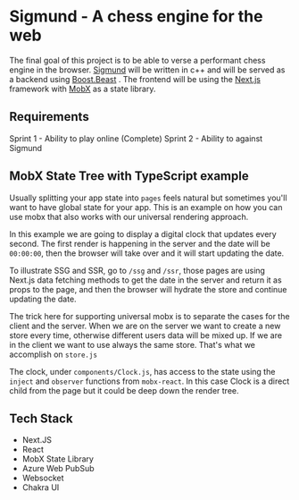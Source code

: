# Sigmund - A chess engine for the web
The final goal of this project is to be able to verse a performant chess engine in the browser. [Sigmund](https://github.com/marcusoyang/sigmund) will be written in c++ and will be served as a backend using [Boost.Beast](https://github.com/boostorg/beast) . The frontend will be using the [Next.js](https://nextjs.org/) framework with [MobX](https://mobx.js.org/) as a state library.

## Requirements
Sprint 1 - Ability to play online (Complete)
Sprint 2 - Ability to against Sigmund


## MobX State Tree with TypeScript example

Usually splitting your app state into `pages` feels natural but sometimes you'll want to have global state for your app. This is an example on how you can use mobx that also works with our universal rendering approach.

In this example we are going to display a digital clock that updates every second. The first render is happening in the server and the date will be `00:00:00`, then the browser will take over and it will start updating the date.

To illustrate SSG and SSR, go to `/ssg` and `/ssr`, those pages are using Next.js data fetching methods to get the date in the server and return it as props to the page, and then the browser will hydrate the store and continue updating the date.

The trick here for supporting universal mobx is to separate the cases for the client and the server. When we are on the server we want to create a new store every time, otherwise different users data will be mixed up. If we are in the client we want to use always the same store. That's what we accomplish on `store.js`

The clock, under `components/Clock.js`, has access to the state using the `inject` and `observer` functions from `mobx-react`. In this case Clock is a direct child from the page but it could be deep down the render tree.

## Tech Stack
- Next.JS
- React
- MobX State Library
- Azure Web PubSub
- Websocket
- Chakra UI

